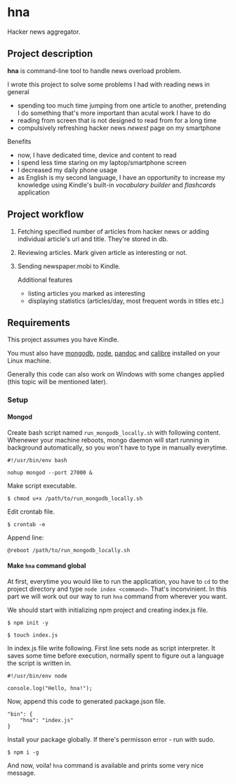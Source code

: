 # hna

Hacker news aggregator.

## Project description

**hna** is command-line tool to handle news overload problem.

I wrote this project to solve some problems I had with reading news in general

* spending too much time jumping from one article to another, pretending I do
	something that's more important than acutal work I have to do
* reading from screen that is not designed to read from for a long time
* compulsively refreshing hacker news _newest_ page on my smartphone

Benefits

* now, I have dedicated time, device and content to read
* I spend less time staring on my laptop/smartphone screen
* I decreased my daily phone usage
* as English is my second language, I have an opportunity to increase my
	knowledge using Kindle's built-in _vocabulary builder_ and _flashcards_
	application

## Project workflow

1. Fetching specified number of articles from hacker news or adding individual
	article's url and title. They're stored in db.
2. Reviewing articles. Mark given article as interesting or not.
3. Sending newspaper.mobi to Kindle.

	Additional features

	* listing articles you marked as interesting
	* displaying statistics (articles/day, most frequent words in titles etc.)

## Requirements

This project assumes you have Kindle.

You must also have
[mongodb](https://www.mongodb.com/download-center?jmp=tutorials#community),
[node](https://nodejs.org/en/), [pandoc](http://pandoc.org/installing.html) and
[calibre](https://calibre-ebook.com/download) installed on your Linux machine.

Generally this code can also work on Windows with some changes applied (this
topic will be mentioned later).

### Setup

#### Mongod

Create bash script named `run_mongodb_locally.sh` with following content.
Whenewer your machine reboots, mongo daemon will start running in background
automatically, so you won't have to type in manually everytime.

    #!/usr/bin/env bash

	nohup mongod --port 27000 &

Make script executable.

    $ chmod u+x /path/to/run_mongodb_locally.sh

Edit crontab file.

    $ crontab -e

Append line:

`@reboot /path/to/run_mongodb_locally.sh`

#### Make `hna` command global

At first, everytime you would like to run the application, you have to `cd` to
the project directory and type `node index <command>`. That's inconvinient. In
this part we will work out our way to run `hna` command from wherever you want.

We should start with initializing npm project and creating index.js file.

    $ npm init -y

	$ touch index.js

In index.js file write following. First line sets node as script interpreter. It
saves some time before execution, normally spent to figure out a language the
script is written in.

    #!/usr/bin/env node

	console.log("Hello, hna!");

Now, append this code to generated package.json file.

    "bin": {
	    "hna": "index.js"
	}

Install your package globally. If there's permisson error - run with sudo.

    $ npm i -g

And now, voila! `hna` command is available and prints some very nice message.
